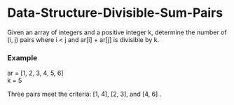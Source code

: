 # Data-Structure-Divisible-Sum-Pairs

Given an array of integers and a positive integer k, determine the number of (i, j) pairs where i < j  and ar[i]  + ar[j] is divisible by k.

### Example
ar = [1, 2, 3, 4, 5, 6]\
k = 5

Three pairs meet the criteria: [1, 4], [2, 3],  and [4, 6] .


